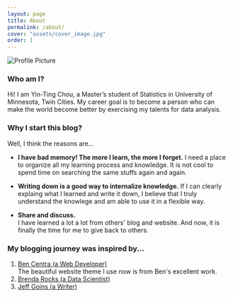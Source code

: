 ```yaml
---
layout: page
title: About
permalink: /about/
cover: "assets/cover_image.jpg"
order: 1
---
```


<img src="{{ site.baseurl }}/assets/profile-placeholder.png" title="Profile Picture" class="profile">

### Who am I? 
Hi! I am Yin-Ting Chou, a Master’s student of Statistics in University of Minnesota, Twin Cities. My career goal is to become a person who can make the world become better by exercising my talents for data analysis.  

### Why I start this blog? 
Well, I think the reasons are... 
  * **I have bad memory! The more I learn, the more I forget.** 
    I need a place to organize all my learning process and knowledge. It is not cool to spend time on searching the same stuffs again and again. <br />
    
  * **Writing down is a good way to internalize knowledge.** 
    If I can clearly explaing what I learned and write it down, I believe that I truly understand the knowlege and am able to use it in a flexible way. <br />
  * **Share and discuss.** <br />
    I have learned a lot a lot from others' blog and website. And now, it is finally the time for me to give back to others. 

### My blogging journey was inspired by...
1.  [Ben Centra (a Web Developer)](http://bencentra.com/projects/2015/08/19/centrarium.html) <br />The beautiful website theme I use now is from Ben's excellent work.
2.  [Brenda Rocks (a Data Scientist)](https://brendanrocks.com/blogging-with-rmarkdown-knitr-jekyll/) 
3.  [Jeff Goins (a Writer)](https://goinswriter.com/why-blog/)










